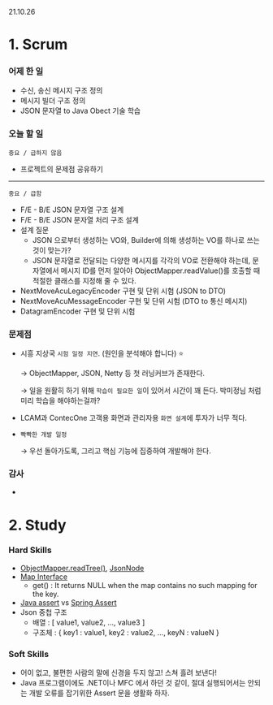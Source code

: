 21.10.26

# 1. Scrum

### 어제 한 일

- 수신, 송신 메시지 구조 정의
- 메시지 빌더 구조 정의
- JSON 문자열 to Java Obect 기술 학습

### 오늘 할 일

`중요 / 급하지 않음`

- 프로젝트의 문제점 공유하기

---

`중요 / 급함`

- F/E - B/E JSON 문자열 구조 설계
- F/E - B/E JSON 문자열 처리 구조 설계
- 설계 질문
    - JSON 으로부터 생성하는 VO와, Builder에 의해 생성하는 VO를 하나로 쓰는 것이 맞는가?
    - JSON 문자열로 전달되는 다양한 메시지를 각각의 VO로 전환해야 하는데, 문자열에서 메시지 ID를 먼저 알아야 ObjectMapper.readValue()를 호출할 때 적절한 클래스를 지정해 줄 수 있다.
- NextMoveAcuLegacyEncoder 구현 및 단위 시험 (JSON to DTO)
- NextMoveAcuMessageEncoder 구현 및 단위 시험 (DTO to 통신 메시지)
- DatagramEncoder 구현 및 단위 시험

### 문제점

- 시흥 지상국 `시험 일정 지연`. (원인을 분석해야 합니다) ⭐
    
    → ObjectMapper, JSON, Netty 등 첫 러닝커브가 존재한다. 
    
    → 일을 원활히 하기 위해 `학습이 필요한 일`이 있어서 시간이 꽤 든다. 박미정님 처럼 미리 학습을 해야하는걸까?
    
- LCAM과 ContecOne 고객용 화면과 관리자용 `화면 설계`에 투자가 너무 적다.
- `빡빡한 개발 일정`
    
    → 우선 돌아가도록, 그리고 핵심 기능에 집중하여 개발해야 한다. 
    

### 감사

- 

# 2. Study

### Hard Skills

- [ObjectMapper.readTree()](https://www.baeldung.com/jackson-object-mapper-tutorial), [JsonNode](https://fasterxml.github.io/jackson-databind/javadoc/2.7/com/fasterxml/jackson/databind/JsonNode.html)
- [Map Interface](https://www.geeksforgeeks.org/map-interface-java-examples/)
    - get() : It returns NULL when the map contains no such mapping for the key.
- [Java assert](https://www.baeldung.com/java-assert) vs [Spring Assert](https://docs.spring.io/spring-framework/docs/current/javadoc-api/org/springframework/util/Assert.html)
- Json 중첩 구조
    - 배열 : [ value1, value2, ..., value3 ]
    - 구조체 : { key1 : value1, key2 : value2, ..., keyN : valueN }

### Soft Skills

- 어이 없고, 불편한 사람의 말에 신경을 두지 않고! 스쳐 흘려 보낸다!
- Java 프로그램이에도 .NET이나 MFC 에서 하던 것 같이, 절대 실행되어서는 안되는 개발 오류를 잡기위한 Assert 문을 생활화 하자.